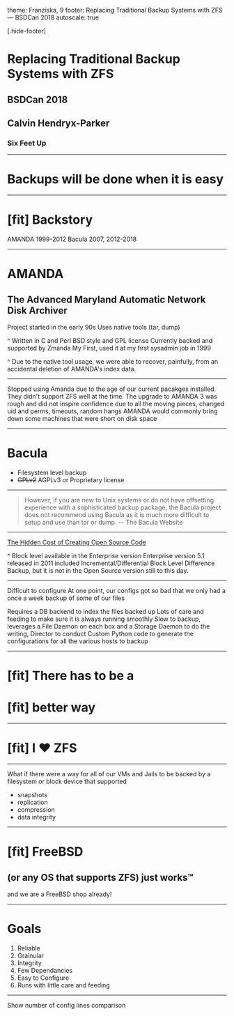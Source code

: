 theme: Franziska, 9
footer: Replacing Traditional Backup Systems with ZFS — BSDCan 2018
autoscale: true

[.hide-footer]

# Replacing Traditional Backup Systems with ZFS
## BSDCan 2018
## Calvin Hendryx-Parker
### Six Feet Up

---

# Backups will be done when it is easy

---

# [fit] Backstory

AMANDA 1999-2012
Bacula 2007, 2012-2018

---

# AMANDA

## The Advanced Maryland Automatic Network Disk Archiver

Project started in the early 90s
Uses native tools (tar, dump)

^ Written in C and Perl
  BSD style and GPL license
  Currently backed and supported by Zmanda
  My First, used it at my first sysadmin job in 1999

^ Due to the native tool usage, we were able to recover, painfully, from an accidental deletion of AMANDA's index data.

---

Stopped using Amanda due to the age of our current pacakges installed.
They didn't support ZFS well at the time.
The upgrade to AMANDA 3 was rough and did not inspire confidence due to all the moving pieces, changed uid and perms, timeouts, random hangs
AMANDA would commonly bring down some machines that were short on disk space

---

# Bacula

* Filesystem level backup
* ~~GPLv2~~ AGPLv3 or Proprietary license

---

> However, if you are new to Unix systems or do not have offsetting experience with a sophisticated backup package, the Bacula project does not recommend using Bacula as it is much more difficult to setup and use than tar or dump.
-- The Bacula Website

---

[The Hidden Cost of Creating Open Source Code](https://blog.bacula.org/110/)

^ Block level available in the Enterprise version
  Enterprise version 5.1 released in 2011 included Incremental/Differential Block Level Difference Backup, but it is not in the Open Source version still to this day.

---

Difficult to configure
At one point, our configs got so bad that we only had a once a week backup of some of our files

Requires a DB backend to index the files backed up
Lots of care and feeding to make sure it is always running smoothly
Slow to backup, leverages a File Daemon on each box and a Storage Daemon to do the writing, Director to conduct
Custom Python code to generate the configurations for all the various hosts to backup

---

# [fit] There has to be a
# [fit] better way

---

# [fit] I :heart: ZFS

---

What if there were a way for all of our VMs and Jails to be backed by a filesystem or block device that supported

* snapshots
* replication
* compression
* data integrity

---

# [fit] FreeBSD
## (or any OS that supports ZFS) just works:tm:

and we are a FreeBSD shop already!

---

# Goals

1. Reliable
1. Grainular
1. Integrity
1. Few Dependancies
1. Easy to Configure
1. Runs with little care and feeding

---

Show number of config lines comparison


